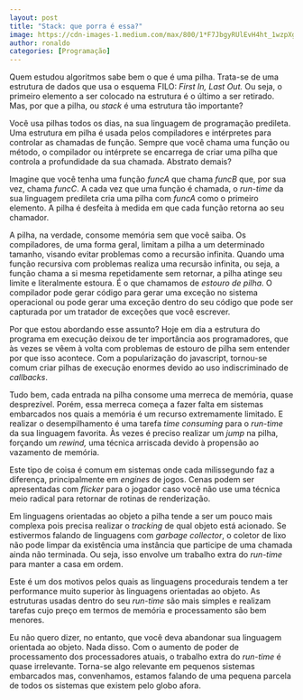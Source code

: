 ```yaml
---
layout: post
title: "Stack: que porra é essa?"
image: https://cdn-images-1.medium.com/max/800/1*F7JbgyRUlEvH4ht_1wzpXg.jpeg
author: ronaldo
categories: [Programação]
---
```


Quem estudou algoritmos sabe bem o que é uma pilha. Trata-se de uma
estrutura de dados que usa o esquema FILO: *First In, Last Out.* Ou
seja, o primeiro elemento a ser colocado na estrutura é o último a ser
retirado. Mas, por que a pilha, ou *stack* é uma estrutura tão
importante?

Você usa pilhas todos os dias, na sua linguagem de programação
predileta. Uma estrutura em pilha é usada pelos compiladores e
intérpretes para controlar as chamadas de função. Sempre que você chama
uma função ou método, o compilador ou intérprete se encarrega de criar
uma pilha que controla a profundidade da sua chamada. Abstrato demais?

Imagine que você tenha uma função *funcA* que chama *funcB* que, por sua
vez, chama *funcC*. A cada vez que uma função é chamada, o *run-time* da
sua linguagem predileta cria uma pilha com *funcA* como o primeiro
elemento. A pilha é desfeita à medida em que cada função retorna ao seu
chamador.

A pilha, na verdade, consome memória sem que você saiba. Os
compiladores, de uma forma geral, limitam a pilha a um determinado
tamanho, visando evitar problemas como a recursão infinita. Quando uma
função recursiva com problemas realiza uma recursão infinita, ou seja, a
função chama a si mesma repetidamente sem retornar, a pilha atinge seu
limite e literalmente estoura. É o que chamamos de *estouro de pilha*. O
compilador pode gerar código para gerar uma exceção no sistema
operacional ou pode gerar uma exceção dentro do seu código que pode ser
capturada por um tratador de exceções que você escrever.

Por que estou abordando esse assunto? Hoje em dia a estrutura do
programa em execução deixou de ter importância aos programadores, que às
vezes se vêem à volta com problemas de estouro de pilha sem entender por
que isso acontece. Com a popularização do javascript, tornou-se comum
criar pilhas de execução enormes devido ao uso indiscriminado de
*callbacks*.

Tudo bem, cada entrada na pilha consome uma merreca de memória, quase
desprezível. Porém, essa merreca começa a fazer falta em sistemas
embarcados nos quais a memória é um recurso extremamente limitado. E
realizar o desempilhamento é uma tarefa *time consuming* para o
*run-time* da sua linguagem favorita. Às vezes é preciso realizar um
*jump* na pilha, forçando um *rewind,* uma técnica arriscada devido à
propensão ao vazamento de memória.

Este tipo de coisa é comum em sistemas onde cada milissegundo faz a
diferença, principalmente em *engines* de jogos. Cenas podem ser
apresentadas com *flicker* para o jogador caso você não use uma técnica
meio radical para retornar de rotinas de renderização.

Em linguagens orientadas ao objeto a pilha tende a ser um pouco mais
complexa pois precisa realizar o *tracking* de qual objeto está
acionado. Se estivermos falando de linguagens com *garbage collector*, o
coletor de lixo não pode limpar da existência uma instância que
participe de uma chamada ainda não terminada. Ou seja, isso envolve um
trabalho extra do *run-time* para manter a casa em ordem.

Este é um dos motivos pelos quais as linguagens procedurais tendem a ter
performance muito superior às linguagens orientadas ao objeto. As
estruturas usadas dentro do seu *run-time* são mais simples e realizam
tarefas cujo preço em termos de memória e processamento são bem menores.

Eu não quero dizer, no entanto, que você deva abandonar sua linguagem
orientada ao objeto. Nada disso. Com o aumento de poder de processamento
dos processadores atuais, o trabalho extra do *run-time* é quase
irrelevante. Torna-se algo relevante em pequenos sistemas embarcados
mas, convenhamos, estamos falando de uma pequena parcela de todos os
sistemas que existem pelo globo afora.

